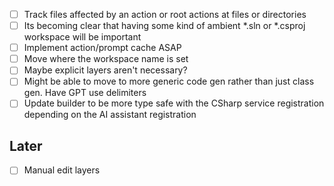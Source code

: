 
- [ ] Track files affected by an action or root actions at files or directories
- [ ] Its becoming clear that having some kind of ambient *.sln or *.csproj workspace will be important
- [ ] Implement action/prompt cache ASAP
- [ ] Move where the workspace name is set
- [ ] Maybe explicit layers aren't necessary?
- [ ] Might be able to move to more generic code gen rather than just class gen. Have GPT use delimiters
- [ ] Update builder to be more type safe with the CSharp service registration depending on the AI assistant registration

## Later

- [ ] Manual edit layers